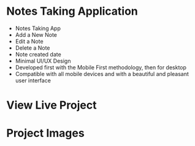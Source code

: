 # Notes Taking Application

- Notes Taking App
- Add a New Note
- Edit a Note
- Delete a Note
- Note created date
- Minimal UI/UX Design
- Developed first with the Mobile First methodology, then for desktop
- Compatible with all mobile devices and with a beautiful and pleasant user interface

# View Live Project


# Project Images
